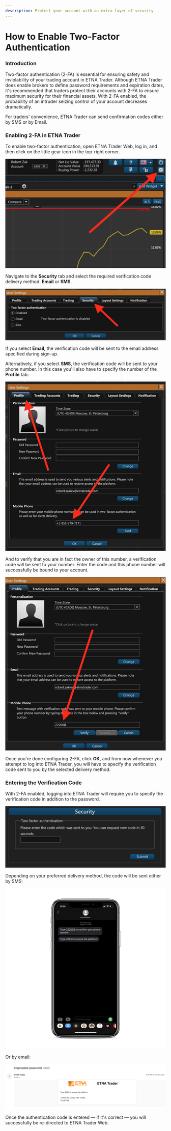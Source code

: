 ```yaml
---
description: Protect your account with an extra layer of security
---
```


# How to Enable Two-Factor Authentication

### Introduction

Two-factor authentication \(2-FA\) is essential for ensuring safety and inviolability of your trading account in ETNA Trader. Although ETNA Trader does enable brokers to define password requirements and expiration dates, it's recommended that traders protect their accounts with 2-FA to ensure maximum security for their financial assets. With 2-FA enabled, the probability of an intruder seizing control of your account decreases dramatically. 

For traders' convenience, ETNA Trader can send confirmation codes either by SMS or by Email.

### Enabling 2-FA in ETNA Trader

To enable two-factor authentication, open ETNA Trader Web, log in, and then click on the little gear icon in the top-right corner.

![](../../../../.gitbook/assets/screenshot-2019-11-05-at-18.02.07.png)

Navigate to the **Security** tab and select the required verification code delivery method: **Email** or **SMS**.

![](../../../../.gitbook/assets/screenshot-2019-11-05-at-18.10.27.png)

If you select **Email**, the verification code will be sent to the email address specified during sign-up. 

Alternatively, if you select **SMS**, the verification code will be sent to your phone number. In this case you'll also have to specify the number of the **Profile** tab:

![](../../../../.gitbook/assets/screenshot-2019-11-05-at-18.26.51.png)

And to verify that you are in fact the owner of this number, a verification code will be sent to your number. Enter the code and this phone number will successfully be bound to your account.

![](../../../../.gitbook/assets/screenshot-2019-11-05-at-18.34.53.png)

Once you're done configuring 2-FA, click **OK**, and from now whenever you attempt to log into ETNA Trader, you will have to specify the verification code sent to you by the selected delivery method.

### Entering the Verification Code

With 2-FA enabled, logging into ETNA Trader will require you to specify the verification code in addition to the password.

![](../../../../.gitbook/assets/screenshot-2019-11-05-at-18.48.31.png)

Depending on your preferred delivery method, the code will be sent either by SMS:

![](../../../../.gitbook/assets/img_0f34381301ed-1_iphonexspacegrey_portrait.png)

Or by email:

![](../../../../.gitbook/assets/screenshot-2019-11-05-at-18.58.31.png)

Once the authentication code is entered — if it's correct — you will successfully be re-directed to ETNA Trader Web.

